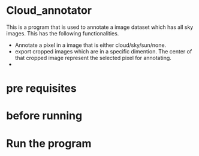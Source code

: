 # Cloud_annotator
This is a program that is used to annotate a image dataset which has all sky images. This has the following functionalities.
* Annotate a pixel in a image that is either cloud/sky/sun/none.
* export cropped images which are in a specific dimention. The center of that cropped image represent the selected pixel for annotating.
* 

# pre requisites

# before running 
# Run the program
